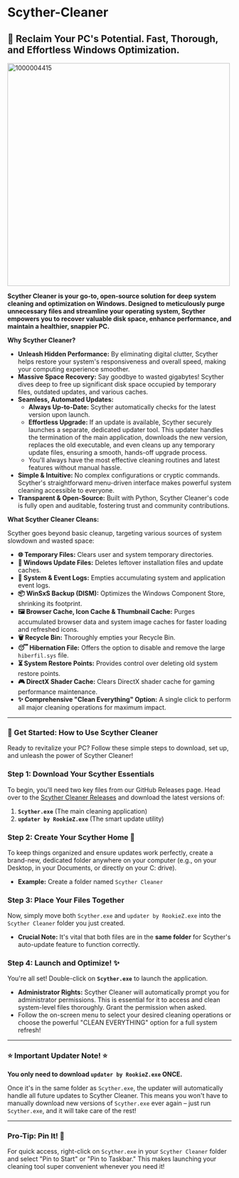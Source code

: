 # Scyther-Cleaner

## 🚀 Reclaim Your PC's Potential. Fast, Thorough, and Effortless Windows Optimization.
<img width="500" height="500" alt="1000004415" src="https://github.com/user-attachments/assets/7438a2a7-6d9f-4554-99a8-fa0d5bbf43a2" />

**Scyther Cleaner is your go-to, open-source solution for deep system cleaning and optimization on Windows. Designed to meticulously purge unnecessary files and streamline your operating system, Scyther empowers you to recover valuable disk space, enhance performance, and maintain a healthier, snappier PC.**

**Why Scyther Cleaner?**

* **Unleash Hidden Performance:** By eliminating digital clutter, Scyther helps restore your system's responsiveness and overall speed, making your computing experience smoother.
* **Massive Space Recovery:** Say goodbye to wasted gigabytes! Scyther dives deep to free up significant disk space occupied by temporary files, outdated updates, and various caches.
* **Seamless, Automated Updates:**
    * **Always Up-to-Date:** Scyther automatically checks for the latest version upon launch.
    * **Effortless Upgrade:** If an update is available, Scyther securely launches a separate, dedicated updater tool. This updater handles the termination of the main application, downloads the new version, replaces the old executable, and even cleans up any temporary update files, ensuring a smooth, hands-off upgrade process.
    * You'll always have the most effective cleaning routines and latest features without manual hassle.
* **Simple & Intuitive:** No complex configurations or cryptic commands. Scyther's straightforward menu-driven interface makes powerful system cleaning accessible to everyone.
* **Transparent & Open-Source:** Built with Python, Scyther Cleaner's code is fully open and auditable, fostering trust and community contributions.

**What Scyther Cleaner Cleans:**

Scyther goes beyond basic cleanup, targeting various sources of system slowdown and wasted space:

* **🌐 Temporary Files:** Clears user and system temporary directories.
* **🔄 Windows Update Files:** Deletes leftover installation files and update caches.
* **📝 System & Event Logs:** Empties accumulating system and application event logs.
* **📦 WinSxS Backup (DISM):** Optimizes the Windows Component Store, shrinking its footprint.
* **🖼️ Browser Cache, Icon Cache & Thumbnail Cache:** Purges accumulated browser data and system image caches for faster loading and refreshed icons.
* **🗑️ Recycle Bin:** Thoroughly empties your Recycle Bin.
* **😴 Hibernation File:** Offers the option to disable and remove the large `hiberfil.sys` file.
* **⏳ System Restore Points:** Provides control over deleting old system restore points.
* **🎮 DirectX Shader Cache:** Clears DirectX shader cache for gaming performance maintenance.
* **✨ Comprehensive "Clean Everything" Option:** A single click to perform all major cleaning operations for maximum impact.

-----

### 🚀 Get Started: How to Use Scyther Cleaner

Ready to revitalize your PC? Follow these simple steps to download, set up, and unleash the power of Scyther Cleaner\!

### Step 1: Download Your Scyther Essentials

To begin, you'll need two key files from our GitHub Releases page. Head over to the [Scyther Cleaner Releases](https://github.com/RookieEnough/Scyther-Cleaner/releases) and download the latest versions of:

1.  **`Scyther.exe`** (The main cleaning application)
2.  **`updater by RookieZ.exe`** (The smart update utility)

### Step 2: Create Your Scyther Home 📂

To keep things organized and ensure updates work perfectly, create a brand-new, dedicated folder anywhere on your computer (e.g., on your Desktop, in your Documents, or directly on your C: drive).

  * **Example:** Create a folder named `Scyther Cleaner`

### Step 3: Place Your Files Together

Now, simply move both `Scyther.exe` and `updater by RookieZ.exe` into the `Scyther Cleaner` folder you just created.

  * **Crucial Note:** It's vital that both files are in the **same folder** for Scyther's auto-update feature to function correctly.

### Step 4: Launch and Optimize\! ✨

You're all set\! Double-click on **`Scyther.exe`** to launch the application.

  * **Administrator Rights:** Scyther Cleaner will automatically prompt you for administrator permissions. This is essential for it to access and clean system-level files thoroughly. Grant the permission when asked.
  * Follow the on-screen menu to select your desired cleaning operations or choose the powerful "CLEAN EVERYTHING" option for a full system refresh\!

-----

### ⭐ Important Updater Note\! ⭐

**You only need to download `updater by RookieZ.exe` ONCE.**

Once it's in the same folder as `Scyther.exe`, the updater will automatically handle all future updates to Scyther Cleaner. This means you won't have to manually download new versions of `Scyther.exe` ever again – just run `Scyther.exe`, and it will take care of the rest\!

-----

### Pro-Tip: Pin It\! 📌

For quick access, right-click on `Scyther.exe` in your `Scyther Cleaner` folder and select "Pin to Start" or "Pin to Taskbar." This makes launching your cleaning tool super convenient whenever you need it\!
